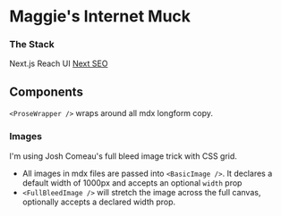 # Maggie's Internet Muck

### The Stack

Next.js
Reach UI
[Next SEO](https://github.com/garmeeh/next-seo)

## Components



`<ProseWrapper />` wraps around all mdx longform copy.

### Images

I'm using Josh Comeau's full bleed image trick with CSS grid.
* All images in mdx files are passed into `<BasicImage />`. It declares a default width of 1000px and accepts an optional `width` prop
* `<FullBleedImage />` will stretch the image across the full canvas, optionally accepts a declared width prop.